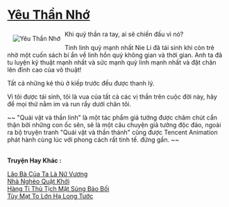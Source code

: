 <a href="https://truyenwiki.net/yeu-than-nho.36738/" title="Yêu Thần Nhớ"><h1>Yêu Thần Nhớ</h1></a><div style="display:table"><img align="right" style="float: left; padding: 10px;" src="https://truyenwiki.net/a/img/str/src/36738.jpg" alt="Yêu Thần Nhớ">Khi quỷ thần ra tay, ai sẽ chiến đấu vì nó?<p></p> Tinh linh quỷ mạnh nhất Nie Li đã tái sinh khi còn trẻ nhờ một cuốn sách bí ẩn về linh hồn quỷ không gian và thời gian. Anh ta đã tu luyện kỹ thuật mạnh nhất và sức mạnh quỷ linh mạnh nhất và đặt chân lên đỉnh cao của võ thuật!<p></p> Tất cả những kẻ thù ở kiếp trước đều được thanh lý.<p></p> Vì tôi được tái sinh, tôi là vua của tất cả các vị thần trên cuộc đời này, hãy để mọi thứ nằm im và run rẩy dưới chân tôi.<p></p> ~~ "Quái vật và thần linh" là một tác phẩm giả tưởng được chăm chút cẩn thận bởi những con ốc sên, sẽ là một câu chuyện giả tưởng độc đáo, ngoài ra bộ truyện tranh "Quái vật và thần thánh" cũng được Tencent Animation phát hành cùng lúc với phong cách rất tinh tế. đứng gần. ~~</div><p><br><b>Truyện Hay Khác :</b></p><a href="https://truyenwiki.net/lao-ba-cua-ta-la-nu-vuong.36737/" alt="Lão Bà Của Ta Là Nữ Vương">Lão Bà Của Ta Là Nữ Vương</a><br/><a href="https://github.com/nownovels/topcv/tree/master/truyenhay/35638" alt="Nhà Nghèo Quật Khởi">Nhà Nghèo Quật Khởi</a><br/><a href="https://sangtacviet.wordpress.com/2020/10/22/hang-ti-thu-tich-mat-sung-bao-boi/" alt="Hàng Tỉ Thủ Tịch Mật Sủng Bảo Bối">Hàng Tỉ Thủ Tịch Mật Sủng Bảo Bối</a><br/><a href="https://github.com/nownovels/topcv/tree/master/truyenhay/35210" alt="Tùy Mạt To Lớn Hạ Long Tước">Tùy Mạt To Lớn Hạ Long Tước</a><br/>